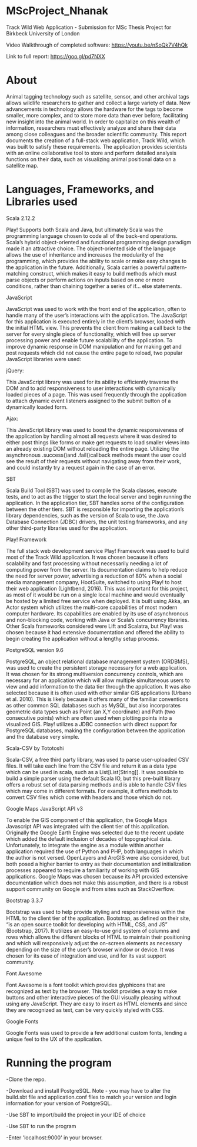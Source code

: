# MScProject_Nhanak
Track Wild Web Application - Submission for MSc Thesis Project for Birkbeck University of London

Video Walkthrough of completed software: https://youtu.be/nSoQk7V4hQk

Link to full report: https://goo.gl/pd7NXX 

# About

Animal tagging technology such as satellite, sensor, and other archival tags allows wildlife researchers to gather and collect a large variety of data. New advancements in technology allows the hardware for the tags to become smaller, more complex, and to store more data than ever before, facilitating new insight into the animal world. In order to capitalize on this wealth of information, researchers must effectively analyze and share their data among close colleagues and the broader scientific community. This report documents the creation of a full-stack web application, Track Wild, which was built to satisfy these requirements. The application provides scientists with an online collaborative tool to store and perform detailed analysis functions on their data, such as visualizing animal positional data on a satellite map. 

# Languages, Frameworks, and Libraries used

Scala 2.12.2

Play! Supports both Scala and Java, but ultimately Scala was the programming language chosen to code all of the back-end operations. Scala’s hybrid object-oriented and functional programming design paradigm made it an attractive choice. The object-oriented side of the language allows the use of inheritance and increases the modularity of the programming, which provides the ability to scale or make easy changes to the application in the future. Additionally, Scala carries a powerful pattern-matching construct, which makes it easy to build methods which must parse objects or perform actions on inputs based on one or more conditions, rather than chaining together a series of if… else statements. 


JavaScript

JavaScript was used to work with the front end of the application, often to handle many of the user’s interactions with the application. The JavaScript for this application is executed entirely in the client’s browser, loaded with the initial HTML view. This prevents the client from making a call back to the server for every single piece of functionality, which will free up server processing power and enable future scalability of the application. To improve dynamic response in DOM manipulation and for making get and post requests which did not cause the entire page to reload, two popular JavaScript libraries were used:

jQuery:

This JavaScript library was used for its ability to efficiently traverse the DOM and to add responsiveness to user interactions with dynamically loaded pieces of a page. This was used frequently through the application to attach dynamic event listeners assigned to the submit button of a dynamically loaded form.

Ajax:

This JavaScript library was used to boost the dynamic responsiveness of the application by handling almost all requests where it was desired to either post things like forms or make get requests to load smaller views into an already existing DOM without reloading the entire page. Utilizing the asynchronous .success()and .fail()callback methods meant the user could see the result of their requests without navigating away from their work, and could instantly try a request again in the case of an error.

SBT
   
Scala Build Tool (SBT) was used to compile the Scala classes, execute tests, and to act as the trigger to start the local server and begin running the application. In the application tier, SBT handles some of the configuration between the other tiers. SBT is responsible for importing the application’s library dependencies, such as the version of Scala to use, the Java Database Connection (JDBC) drivers, the unit testing frameworks, and any other third-party libraries used for the application.
    
Play! Framework
    
The full stack web development service Play! Framework was used to build most of the Track Wild application. It was chosen because it offers scalability and fast processing without necessarily needing a lot of computing power from the server. Its documentation claims to help reduce the need for server power, advertising a reduction of 80% when a social media management company, HootSuite, switched to using Play! to host their web application (Lightbend, 2016). This was important for this project, as most of it would be run on a single local machine and would eventually be hosted by a limited free service when deployed. It is built using Akka, an Actor system which utilizes the multi-core capabilities of most modern computer hardware. Its capabilities are enabled by its use of asynchronous and non-blocking code, working with Java or Scala’s concurrency libraries. Other Scala frameworks considered were Lift and Scalatra, but Play! was chosen because it had extensive documentation and offered the ability to begin creating the application without a lengthy setup process. 

PostgreSQL version 9.6
   
PostgreSQL, an object relational database management system (ORDBMS), was used to create the persistent storage necessary for a web application. It was chosen for its strong multiversion concurrency controls, which are necessary for an application which will allow multiple simultaneous users to view and add information to the data tier through the application. It was also selected because it is often used with other similar GIS applications (Urbano et al. 2010). This is likely because it offers many of the familiar conventions as other common SQL databases such as MySQL, but also incorporates geometric data types such as Point (an X,Y coordinate) and Path (two consecutive points) which are often used when plotting points into a visualized GIS. Play! utilizes a JDBC connection with direct support for PostgreSQL databases, making the configuration between the application and the database very simple.

Scala-CSV by Tototoshi

Scala-CSV, a free third party library, was used to parse user-uploaded CSV files. It will take each line from the CSV file and return it as a data type which can be used in scala, such as a List[List[String]]. It was possible to build a simple parser using the default Scala IO, but this pre-built library offers a robust set of data parsing methods and is able to handle CSV files which may come in different formats. For example, it offers methods to convert CSV files which come with headers and those which do not. 

Google Maps JavaScript API v3

To enable the GIS component of this application, the Google Maps Javascript API was integrated with the client tier of this application. Originally the Google Earth Engine was selected due to the recent update which added the default inclusion of decades of topographical data. Unfortunately, to integrate the engine as a module within another application required the use of Python and PHP, both languages in which the author is not versed. OpenLayers and ArcGIS were also considered, but both posed a higher barrier to entry as their documentation and initialization processes appeared to require a familiarity of working with GIS applications. Google Maps was chosen because its API provided extensive documentation which does not make this assumption, and there is a robust support community on Google and from sites such as StackOverflow.

Bootstrap 3.3.7

Bootstrap was used to help provide styling and responsiveness within the HTML to the client tier of the application. Bootstrap, as defined on their site, “is an open source toolkit for developing with HTML, CSS, and JS” (Bootstrap, 2017). It utilizes an easy-to-use grid system of columns and rows which allows the different blocks of HTML to maintain their positioning and which will responsively adjust the on-screen elements as necessary depending on the size of the user’s browser window or device. It was chosen for its ease of integration and use, and for its vast support community. 

Font Awesome

Font Awesome is a font toolkit which provides glyphicons that are recognized as text by the browser. This toolkit provides a way to make buttons and other interactive pieces of the GUI visually pleasing without using any JavaScript. They are easy to insert as HTML elements and since they are recognized as text, can be very quickly styled with CSS.

Google Fonts

Google Fonts was used to provide a few additional custom fonts, lending a unique feel to the UX of the application.
 
# Running the program

-Clone the repo.

-Download and install PostgreSQL. Note - you may have to alter the build.sbt file and application.conf files to match your version and login information for your version of PostgreSQL. 

-Use SBT to import/build the project in your IDE of choice

-Use SBT to run the program

-Enter 'localhost:9000' in your browser. 
